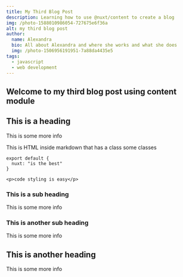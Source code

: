 ```yaml
---
title: My Third Blog Post
description: Learning how to use @nuxt/content to create a blog
img: /photo-1588010986054-727675e6f36a
alt: my third blog post
author: 
  name: Alexandra
  bio: All about Alexandra and where she works and what she does
  img: /photo-1506956191951-7a88da4435e5
tags: 
  - javascript
  - web development
---
```


## Welcome to my third blog post using content module

## This is a heading
This is some more info
<div class="bg-blue-500 text-white p-4 mb-4">
  This is HTML inside markdown that has a class some classes
</div>

<info-box>
  <template #info-box>
    This is a vue component inside markdown using slots
  </template>
</info-box>

```js[nuxt.config.js]
export default {
  nuxt: "is the best"
}
```
```html[my-first-blog-post.md]
<p>code styling is easy</p>
```

### This is a sub heading
This is some more info

### This is another sub heading
This is some more info

## This is another heading
This is some more info
